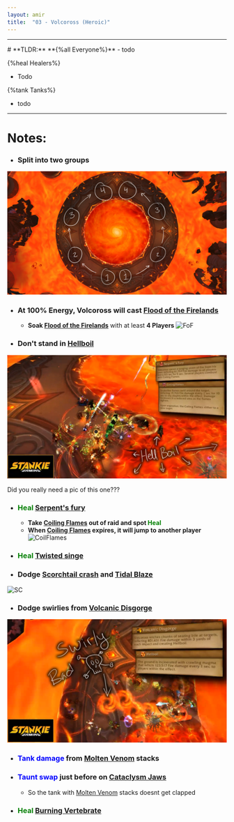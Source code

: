 ```yaml
---
layout: amir
title:  "03 - Volcoross (Heroic)"
---
```


<hr>
# **TLDR:**
**{%all Everyone%}**
- todo

{%heal Healers%}
- Todo

{%tank Tanks%}
- todo

<hr>

# Notes:
- ### **Split into two groups**
![Volcoross](/assets/Volcoross.png)

- ### **At 100% Energy**, Volcoross will cast **[Flood of the Firelands](https://ptr.wowdb.com/spells/421049-flood-of-the-firelands)**
    - **Soak [Flood of the Firelands](https://ptr.wowdb.com/spells/421049-flood-of-the-firelands)** with at least **4 Players**
![FoF](https://cloud.stylenmedia.com/apps/sharingpath/michael/10000%20Personal/10000%20References/HoH/Assets/Volcoross/FloodOfTheFirelands_1.gif)

- ### **Don't stand in [Hellboil](https://ptr.wowdb.com/spells/421082-hellboil)**
![HB](/assets/Hellboil.png)

Did you really need a pic of this one???

- ### **<span style="color:green">Heal</span>  [Serpent's fury](https://ptr.wowdb.com/spells/425401-serpents-fury)**
    - **Take [Coiling Flames](https://ptr.wowdb.com/spells/427427-coiling-flames) out of raid and spot <span style="color:green">Heal</span>**
    - **When [Coiling Flames](https://ptr.wowdb.com/spells/427427-coiling-flames) expires, it will jump to another player**
![CoilFlames](https://cloud.stylenmedia.com/apps/sharingpath/michael/10000%20Personal/10000%20References/HoH/Assets/Volcoross/CoilingFlames.gif)
- ### **<span style="color:green">Heal</span> [Twisted singe](https://ptr.wowdb.com/spells/429153-twisting-singe)**

- ### **Dodge [Scorchtail crash](https://ptr.wowdb.com/spells/428142-scorchtail-crash) and [Tidal Blaze](https://ptr.wowdb.com/spells/423494-tidal-blaze)**
![SC](https://cloud.stylenmedia.com/apps/sharingpath/michael/10000%20Personal/10000%20References/HoH/Assets/Volcoross/ScorchtailCrash.gif)

- ### **Dodge swirlies from [Volcanic Disgorge](https://ptr.wowdb.com/spells/421849-volcanic-disgorge)**
![VolcDisc](/assets/Disgorge.png)

- ### **<span style="color:blue">Tank damage</span> from [Molten Venom](https://ptr.wowdb.com/spells/419056-molten-venom) stacks**
- ### **<span style="color:blue">Taunt swap</span> just before on [Cataclysm Jaws](https://ptr.wowdb.com/spells/424159-cataclysm-jaws)**
    - So the tank with [Molten Venom](https://ptr.wowdb.com/spells/419056-molten-venom) stacks doesnt get clapped

- ### **<span style="color:green"> Heal</span> [Burning Vertebrate](https://ptr.wowdb.com/spells/421675-burning-vertebrae)**

    